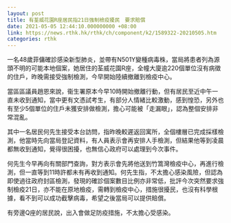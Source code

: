 ```yaml
---
layout: post
title: 有荃威花園R座居民指21日強制檢疫擾民　要求賠償
date: 2021-05-05 12:44:10.000000000 +08:00
link: https://news.rthk.hk/rthk/ch/component/k2/1589322-20210505.htm
categories: rthk
---
```


一名48歲菲傭確診感染新型肺炎，並帶有N501Y變種病毒株，當局將患者列為源頭不明的可能本地個案，她居住的荃威花園R座，全幢大廈逾220個單位沒有病徵的住戶，昨晚需接受強制檢測，今早開始陸續撤離到檢疫中心。

當區區議員趙恩來說，衞生署原本今早10時開始撤離行動，但有居民至近中午一直未收到通知，當中更有文憑試考生，有部分人情緒比較激動，感到惶恐，另外也有至少5個單位的住戶未獲安排做檢測，擔心可能被「走漏眼」，認為整個安排非常混亂。

其中一名居民何先生接受本台訪問，指昨晚較遲返回寓所，全個樓層已完成採樣檢測，他當時先向當局登記資料，有人員表示會再安排人手檢測，但結果他等到凌晨都無收到通知，覺得很困擾，也無信心政府可以處理到今次事件。

何先生今早再向有關部門查詢，對方表示會先將他送到竹篙灣檢疫中心，再進行檢測，但一直等到11時許都未有再收到通知。何先生指，不太擔心感染風險，但認為即使過往政府封區檢測，發現的確診個案數目比例亦非常低，批評今次突然要求強制檢疫21日，亦不能在原地檢疫，需轉到檢疫中心，措施很擾民，也沒有科學根據，看不到可以成功截擊病毒，希望之後當局可以提供賠償。

有旁邊Q座的居民說，出入會做足防疫措施，不太擔心受感染。
